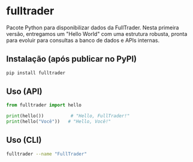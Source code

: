 # fulltrader

Pacote Python para disponibilizar dados da FullTrader. Nesta primeira versão, entregamos um "Hello World" com uma estrutura robusta, pronta para evoluir para consultas a banco de dados e APIs internas.

## Instalação (após publicar no PyPI)

```bash
pip install fulltrader
```

## Uso (API)

```python
from fulltrader import hello

print(hello())          # "Hello, FullTrader!"
print(hello("Você"))   # "Hello, Você!"
```

## Uso (CLI)

```bash
fulltrader --name "FullTrader"
```